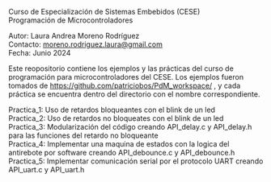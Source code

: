 Curso de Especialización de Sistemas Embebidos (CESE)  
Programación de Microcontroladores  
  
Autor: Laura Andrea Moreno Rodríguez  
Contacto: moreno.rodriguez.laura@gmail.com  
Fecha: Junio 2024  
  
Este reopositorio contiene los ejemplos y las prácticas del curso de programación para microcontroladores del CESE. Los ejemplos fueron tomados de https://github.com/patriciobos/PdM_workspace/ , y cada práctica se encuentra dentro del directorio con el nombre correspondiente.

Practica_1: Uso de retardos bloqueantes con el blink de un led  
Practica_2: Uso de retardos no bloqueates con el blink de un led  
Practica_3: Modularización del código creando API_delay.c y API_delay.h para las funciones del retardo no bloqueante  
Practica_4: Implementar una maquina de estados con la logica del antirebote por software creando API_debounce.c y API_debounce.h  
Practica_5: Implementar comunicación serial por el protocolo UART creando API_uart.c y API_uart.h  
